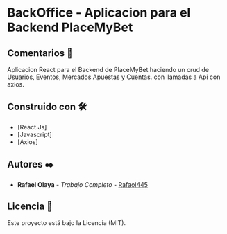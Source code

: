 # BackOffice - Aplicacion para el Backend PlaceMyBet


## Comentarios 📖
Aplicacion React para el Backend de PlaceMyBet haciendo un crud de Usuarios, Eventos, Mercados
Apuestas y Cuentas. con llamadas a Api con axios.

## Construido con 🛠️

* [React.Js]
* [Javascript]
* [Axios]

## Autores ✒️

* **Rafael Olaya** - *Trabajo Completo* - [Rafaol445](https://github.com/rafaol445/2PSP.git)

## Licencia 📄

Este proyecto está bajo la Licencia (MIT).
